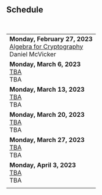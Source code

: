 
<br/>

## **Schedule**

<br/>

|  |
|--|
| **Monday, February 27, 2023**<br/>[Algebra for Cryptography](./sp-23/talk-1.md)<br/>Daniel McVicker<br/> |
| **Monday, March 6, 2023**<br/>[TBA](#)<br/>TBA<br/> |
| **Monday, March 13, 2023**<br/>[TBA](#)<br/>TBA<br/> |
| **Monday, March 20, 2023**<br/>[TBA](#)<br/>TBA<br/> |
| **Monday, March 27, 2023**<br/>[TBA](#)<br/>TBA<br/> |
| **Monday, April 3, 2023**<br/>[TBA](#)<br/>TBA<br/> |
|  |

<!---
A note on formatting: while there is no fixed format for maintaining this page 
yet, as a practical style emerges over the first several iterations, some level 
of consistency will also be expected.
--->
